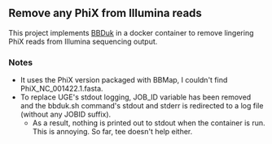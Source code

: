 ## Remove any PhiX from Illumina reads

This project implements [BBDuk](https://jgi.doe.gov/data-and-tools/bbtools/bb-tools-user-guide/bbduk-guide/) in a docker container to remove lingering PhiX reads from Illumina sequencing output.

### Notes

* It uses the PhiX version packaged with BBMap, I couldn't find PhiX_NC_001422.1.fasta.
* To replace UGE's stdout logging, JOB_ID variable has been removed and the bbduk.sh command's stdout and stderr is redirected to a log file (without any JOBID suffix).
  * As a result, nothing is printed out to stdout when the container is run. This is annoying. So far, tee doesn't help either.